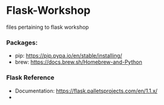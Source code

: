 # Flask-Workshop
files pertaining to flask workshop
### Packages:
- pip: https://pip.pypa.io/en/stable/installing/
- brew: https://docs.brew.sh/Homebrew-and-Python
### Flask Reference
- Documentation: https://flask.palletsprojects.com/en/1.1.x/
- 
